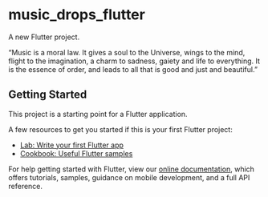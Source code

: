 # music_drops_flutter

A new Flutter project.

“Music is a moral law. It gives a soul to the Universe, wings to the mind, flight to the imagination, a charm to sadness, gaiety and life to everything. It is the essence of order, and leads to all that is good and just and beautiful.” 

## Getting Started

This project is a starting point for a Flutter application.

A few resources to get you started if this is your first Flutter project:

- [Lab: Write your first Flutter app](https://flutter.dev/docs/get-started/codelab)
- [Cookbook: Useful Flutter samples](https://flutter.dev/docs/cookbook)

For help getting started with Flutter, view our
[online documentation](https://flutter.dev/docs), which offers tutorials,
samples, guidance on mobile development, and a full API reference.
